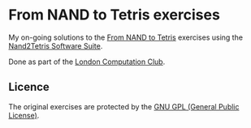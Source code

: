 # From NAND to Tetris exercises

My on-going solutions to the [From NAND to
Tetris](http://www.nand2tetris.org/) exercises using the [Nand2Tetris Software
Suite](http://www.nand2tetris.org/software.php).

Done as part of the [London Computation Club](http://london.computation.club).

## Licence

The original exercises are protected by the [GNU GPL (General Public
License)](http://www.gnu.org/copyleft/gpl.html).
